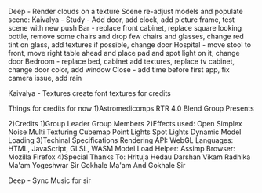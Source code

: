 Deep - Render clouds on a texture
Scene re-adjust models and populate scene:
	Kaivalya - Study - Add door, add clock, add picture frame, test scene with new push
	Bar - replace front cabinet, replace square looking bottle, remove some chairs and drop few chairs and glasses, change red tint on glass, add textures if possible, change door
	Hospital - move stool to front, move right table ahead and place pad and spot light on it, change door
	Bedroom - replace bed, cabinet add textures, replace tv cabinet, change door color, add window
	Close - add time before first app, fix camera issue, add rain

Kaivalya - Textures create font textures for credits

Things for credits for now
1)Astromedicomps
	RTR 4.0 Blend Group
			Presents

2)Credits
	1)Group Leader
	  Group Members
	2)Effects used:
		Open Simplex Noise
	 	Multi Texturing
		Cubemap
		Point Lights
		Spot Lights
		Dynamic Model Loading
	3)Techinal Specifications
		Rendering API: WebGL
		Languages: HTML, JavaScript, GLSL, WASM
		Model Load Helper: Assimp
		Browser: Mozilla Firefox
	4)Special Thanks To:
		Hrituja Hedau
		Darshan Vikam
		Radhika Ma'am
		Yogeshwar Sir
		Gokhale Ma'am
		And
		Gokhale Sir



Deep - Sync Music for sir